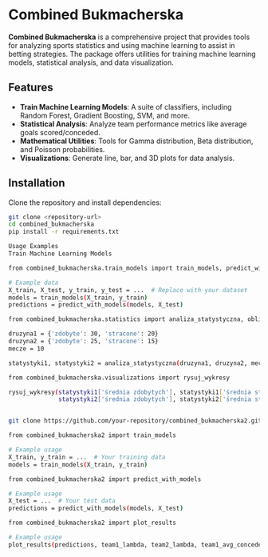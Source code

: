 # Combined Bukmacherska

**Combined Bukmacherska** is a comprehensive project that provides tools for analyzing sports statistics and using machine learning to assist in betting strategies. The package offers utilities for training machine learning models, statistical analysis, and data visualization.

## Features

- **Train Machine Learning Models**: A suite of classifiers, including Random Forest, Gradient Boosting, SVM, and more.
- **Statistical Analysis**: Analyze team performance metrics like average goals scored/conceded.
- **Mathematical Utilities**: Tools for Gamma distribution, Beta distribution, and Poisson probabilities.
- **Visualizations**: Generate line, bar, and 3D plots for data analysis.

## Installation

Clone the repository and install dependencies:

```bash
git clone <repository-url>
cd combined_bukmacherska
pip install -r requirements.txt

Usage Examples
Train Machine Learning Models

from combined_bukmacherska.train_models import train_models, predict_with_models

# Example data
X_train, X_test, y_train, y_test = ...  # Replace with your dataset
models = train_models(X_train, y_train)
predictions = predict_with_models(models, X_test)

from combined_bukmacherska.statistics import analiza_statystyczna, oblicz_statystyki_druzyny

druzyna1 = {'zdobyte': 30, 'stracone': 20}
druzyna2 = {'zdobyte': 25, 'stracone': 15}
mecze = 10

statystyki1, statystyki2 = analiza_statystyczna(druzyna1, druzyna2, mecze)

from combined_bukmacherska.visualizations import rysuj_wykresy

rysuj_wykresy(statystyki1['średnia zdobytych'], statystyki1['średnia straconych'], 
              statystyki2['średnia zdobytych'], statystyki2['średnia straconych'])


git clone https://github.com/your-repository/combined_bukmacherska2.git

from combined_bukmacherska2 import train_models

# Example usage
X_train, y_train = ...  # Your training data
models = train_models(X_train, y_train)

from combined_bukmacherska2 import predict_with_models

# Example usage
X_test = ...  # Your test data
predictions = predict_with_models(models, X_test)

from combined_bukmacherska2 import plot_results

# Example usage
plot_results(predictions, team1_lambda, team2_lambda, team1_avg_conceded, team2_avg_conceded)
